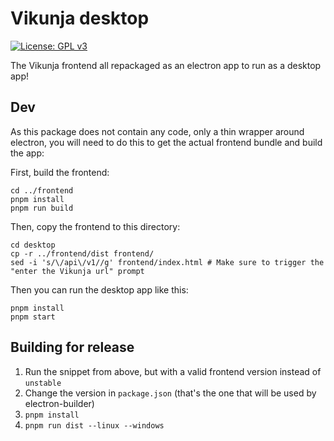 # Vikunja desktop

[![License: GPL v3](https://img.shields.io/badge/License-GPL%20v3-blue.svg)](LICENSE)

The Vikunja frontend all repackaged as an electron app to run as a desktop app!

## Dev

As this package does not contain any code, only a thin wrapper around electron, you will need to do this to get the 
actual frontend bundle and build the app:

First, build the frontend:

```
cd ../frontend
pnpm install
pnpm run build
```

Then, copy the frontend to this directory:

```
cd desktop
cp -r ../frontend/dist frontend/
sed -i 's/\/api\/v1//g' frontend/index.html # Make sure to trigger the "enter the Vikunja url" prompt
```

Then you can run the desktop app like this:

```
pnpm install
pnpm start
```

## Building for release

1. Run the snippet from above, but with a valid frontend version instead of `unstable`
2. Change the version in `package.json` (that's the one that will be used by electron-builder)
3. `pnpm install`
4. `pnpm run dist --linux --windows`
